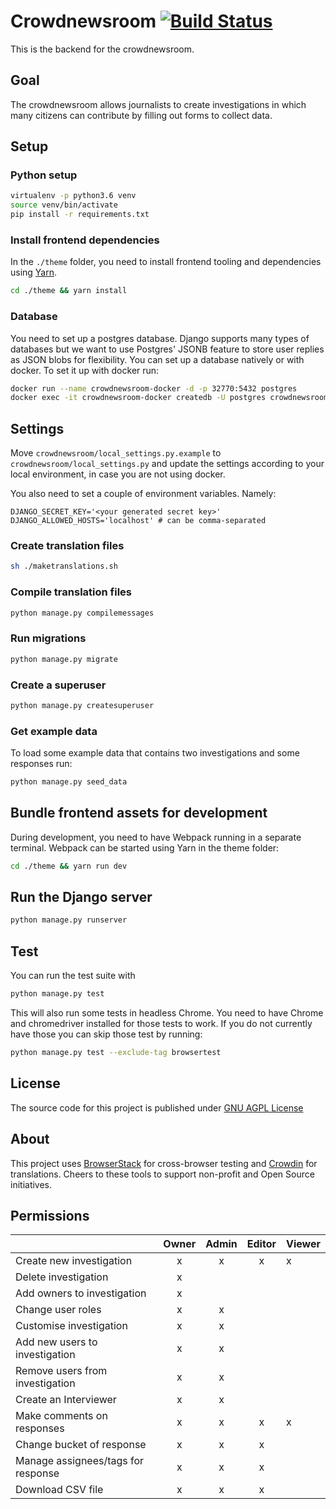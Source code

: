 # Crowdnewsroom [![Build Status](https://travis-ci.org/correctiv/crowdnewsroom-backend.svg?branch=master)](https://travis-ci.org/correctiv/crowdnewsroom-backend)

This is the backend for the crowdnewsroom.


## Goal

The crowdnewsroom allows journalists to create investigations in which many citizens can contribute by filling out forms to collect data.

## Setup

### Python setup
```bash
virtualenv -p python3.6 venv
source venv/bin/activate
pip install -r requirements.txt
```

### Install frontend dependencies
In the `./theme` folder, you need to install frontend tooling and dependencies using [Yarn](https://yarnpkg.com/).
```bash
cd ./theme && yarn install
```

### Database
You need to set up a postgres database. Django supports many types of databases but we want to use Postgres' JSONB feature
to store user replies as JSON blobs for flexibility.
You can set up a database natively or with docker. To set it up with docker run:
```bash
docker run --name crowdnewsroom-docker -d -p 32770:5432 postgres
docker exec -it crowdnewsroom-docker createdb -U postgres crowdnewsroom
```

## Settings

Move `crowdnewsroom/local_settings.py.example` to `crowdnewsroom/local_settings.py` and update the settings according to your local environment, in case you are not using docker.

You also need to set a couple of environment variables. Namely:
```
DJANGO_SECRET_KEY='<your generated secret key>'
DJANGO_ALLOWED_HOSTS='localhost' # can be comma-separated
```

### Create translation files
```bash
sh ./maketranslations.sh
```

### Compile translation files
```bash
python manage.py compilemessages
```

### Run migrations
```bash
python manage.py migrate
```

### Create a superuser
```bash
python manage.py createsuperuser
```

### Get example data
To load some example data that contains two investigations and some responses run:
```bash
python manage.py seed_data
```

## Bundle frontend assets for development
During development, you need to have Webpack running in a separate terminal. Webpack can be started using Yarn in the theme folder:
```bash
cd ./theme && yarn run dev
```

## Run the Django server
```bash
python manage.py runserver
```

## Test
You can run the test suite with
```bash
python manage.py test
```
This will also run some tests in headless Chrome. You need to have
Chrome and chromedriver installed for those tests to work. If you
do not currently have those you can skip those test by running:
```bash
python manage.py test --exclude-tag browsertest
```

## License
The source code for this project is published under [GNU AGPL License](https://github.com/correctiv/crowdnewsroom-backend/blob/master/LICENSE)

## About
This project uses [BrowserStack](https://www.browserstack.com/) for cross-browser testing and [Crowdin](https://crowdin.com) for translations. Cheers to these tools to support non-profit and Open Source initiatives.


## Permissions

|                                    |  Owner |  Admin | Editor | Viewer
|------------------------------------|:------:|:------:|:------:|:------|
| Create new investigation           | x      |  x     |   x    |  x    |
| Delete investigation               | x      |        |        |       |
| Add owners  to investigation       | x      |        |        |       |
| Change user roles                  | x      |  x     |        |       |
| Customise investigation            | x      |  x     |        |       |
| Add new users to investigation     | x      |  x     |        |       |
| Remove users from investigation    | x      |  x     |        |       |
| Create an Interviewer              | x      |  x     |        |       |
| Make comments on responses         | x      |  x     | x      | x     |
| Change bucket of response          | x      |  x     | x      |       |
| Manage assignees/tags for response | x      |  x     | x      |       |
| Download CSV file                  | x      |  x     | x      |       |
